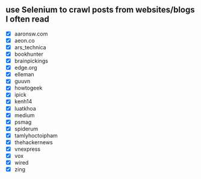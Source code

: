 ## use Selenium to crawl posts from websites/blogs I often read
- [X] aaronsw.com
- [X] aeon.co
- [X] ars_technica
- [X] bookhunter
- [X] brainpickings
- [X] edge.org
- [X] elleman
- [X] guuvn
- [X] howtogeek
- [X] ipick
- [X] kenh14
- [X] luatkhoa
- [X] medium
- [X] psmag
- [X] spiderum
- [X] tamlyhoctoipham
- [X] thehackernews
- [X] vnexpress
- [X] vox
- [X] wired
- [X] zing
